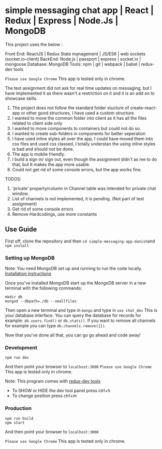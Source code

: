 
# simple messaging chat app | React | Redux | Express | Node.Js | MongoDB

This project uses the below :

Front End: ReactJS | Redux State management | JS/ES6 | web sockets (socket.io-client)
BackEnd: Node.js | passport | express | socket.io | mongoose
Database: MongoDB
Tools: npm | git | webpack | babel | redux-dev tools

`Please use Google Chrome` This app is tested only in chrome.

The test assignment did not ask for real time updates on messaging, but I have implemented it as there wasn't a restriction on it and it is an add on to showcase skills.

1. The project does not follow the standard folder stucture of create-react-app or other good structures, I have used a custom structure. 
2. I wanted to move the common folder into client as it has all the files related to client side only
3. I wanted to move components to containers but could not do so.
3. I wanted to create sub-folders in components for better seperation
4. I have used inline styles all over the app, I could have moved them into css files and used css classed,
I totally understan the using inline styles is bad and should not be done. 
5. The app is mobile friendly.
6. I build a sign in/ sign out, even though the assignment didn't as me to do that, but It makes the app more usable.
7. Could not get rid of some console errors, but the app works fine.

TODOS: 
1. 'private' property/column in Channel table was intended for private chat window.
2. List of channels is not implemented, it is pending. (Not part of test assignment)
3. Get rid of some console errors
4. Remove Hardcodings, use more constants

## Use Guide

First off, clone the repository and then `cd simple-messaging-app-danish`and `npm install`

### Setting up MongoDB

Note: You need MongoDB set up and running to run the code locally. [Installation instructions](https://docs.mongodb.org/manual/installation/)

Once you've installed MongoDB start up the MongoDB server in a new terminal with the following commands:

```
mkdir db
mongod --dbpath=./db --smallfiles
```

Then open a new terminal and type in `mongo` and type in `use chat_dev`
This is your database interface.  You can query the database for records for example: `db.users.find()` or `db.stats()`.  If you want to remove all channels for example you can type `db.channels.remove({})`.

Now that you've done all that, you can go go ahead and code away!

### Development

```
npm run dev
```
And then point your browser to `localhost:3000`
`Please use Google Chrome` This app is tested only in chrome.

Note:
This program comes with [redux-dev tools](https://github.com/gaearon/redux-devtools)
* To SHOW or HIDE the dev tool panel press ctrl+h
* To change position press ctrl+m

### Production

```
npm run build
npm start
```
And then point your browser to `localhost:3000`

`Please use Google Chrome` This app is tested only in chrome.